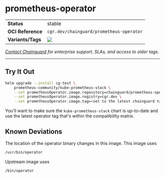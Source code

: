 <!--monopod:start-->
# prometheus-operator
| | |
| - | - |
| **Status** | stable |
| **OCI Reference** | `cgr.dev/chainguard/prometheus-operator` |
| **Variants/Tags** | ![](https://storage.googleapis.com/chainguard-images-build-outputs/summary/prometheus-operator.svg) |

*[Contact Chainguard](https://www.chainguard.dev/chainguard-images) for enterprise support, SLAs, and access to older tags.*

---
<!--monopod:end-->

## Try It Out

```sh
helm upgrade --install cg-test \
    prometheus-community/kube-prometheus-stack \
    --set prometheusOperator.image.repository=chainguard/prometheus-operator \
    --set prometheusOperator.image.registry=cgr.dev \
    --set prometheusOperator.image.tag=<set to the latest chainguard tag>
```

You'll want to make sure the `kube-prometheus-stack` chart is up-to-date and use the latest operator tag that's within the compatibility matrix.

## Known Deviations

The location of the operator binary changes in this image. This image uses

```sh
/usr/bin/operator
```

Upstream image uses

```sh
/bin/operator
```
